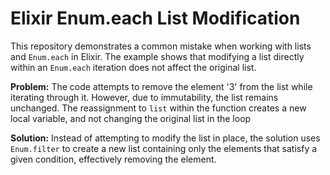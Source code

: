 # Elixir Enum.each List Modification

This repository demonstrates a common mistake when working with lists and `Enum.each` in Elixir. The example shows that modifying a list directly within an `Enum.each` iteration does not affect the original list.

**Problem:**
The code attempts to remove the element '3' from the list while iterating through it. However, due to immutability, the list remains unchanged. The reassignment to `list` within the function creates a new local variable, and not changing the original list in the loop

**Solution:**
Instead of attempting to modify the list in place, the solution uses `Enum.filter` to create a new list containing only the elements that satisfy a given condition, effectively removing the element.